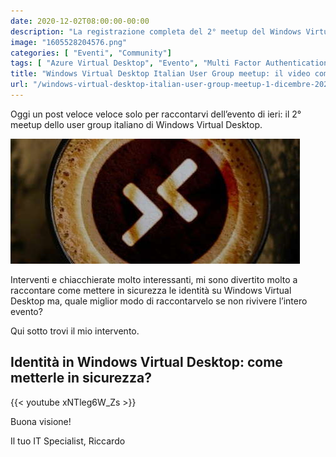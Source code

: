 ```yaml
---
date: 2020-12-02T08:00:00-00:00
description: "La registrazione completa del 2° meetup del Windows Virtual Desktop Italian User Group, svoltosi l'1 Dicembre 2020. Contiene anche il mio intervento sulla messa in sicurezza delle identità su WVD (minuto 39:00)-"
image: "1605528204576.png"
categories: [ "Eventi", "Community"]
tags: [ "Azure Virtual Desktop", "Evento", "Multi Factor Authentication" ]
title: "Windows Virtual Desktop Italian User Group meetup: il video completo"
url: "/windows-virtual-desktop-italian-user-group-meetup-1-dicembre-2020-il-video-completo"
---
```

Oggi un post veloce veloce solo per raccontarvi dell’evento di ieri: il 2° meetup dello user group italiano di Windows Virtual Desktop.

![Logo Azure Virtual Desktop in un caffè](1605528204576.png)

Interventi e chiacchierate molto interessanti, mi sono divertito molto a raccontare come mettere in sicurezza le identità su Windows Virtual Desktop ma, quale miglior modo di raccontarvelo se non rivivere l’intero evento?

Qui sotto trovi il mio intervento.

## Identità in Windows Virtual Desktop: come metterle in sicurezza?

{{< youtube xNTleg6W_Zs >}}

Buona visione!

Il tuo IT Specialist, Riccardo

